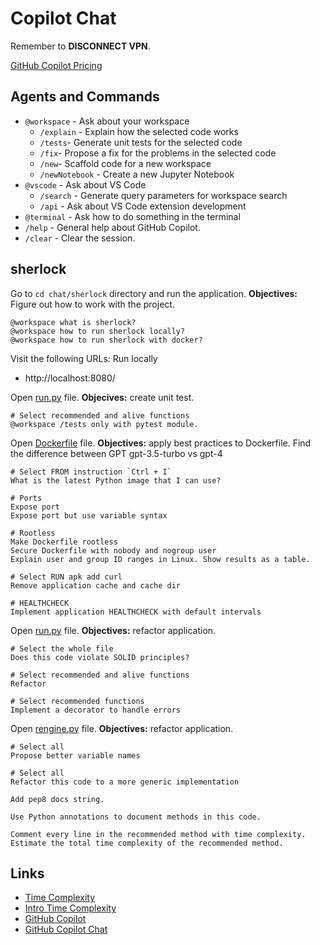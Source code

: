 # Copilot Chat

Remember to **DISCONNECT VPN**.

[GitHub Copilot Pricing](https://github.com/features/copilot/plans)

## Agents and Commands

* `@workspace` - Ask about your workspace
	* `/explain` - Explain how the selected code works
	* `/tests`- Generate unit tests for the selected code
	* `/fix`- Propose a fix for the problems in the selected code
	* `/new`- Scaffold code for a new workspace
	* `/newNotebook` - Create a new Jupyter Notebook
* `@vscode` - Ask about VS Code
	* `/search` - Generate query parameters for workspace search
	* `/api` - Ask about VS Code extension development
* `@terminal` - Ask how to do something in the terminal
* `/help` - General help about GitHub Copilot.
* `/clear` - Clear the session.

## sherlock

Go to `cd chat/sherlock` directory and run the application. **Objectives:** Figure out how to work with the project.

```
@workspace what is sherlock?
@workspace how to run sherlock locally?
@workspace how to run sherlock with docker?
```

Visit the following URLs: Run locally

- http://localhost:8080/

Open [run.py](sherlock/app/run.py) file. **Objecives:** create unit test.

```
# Select recommended and alive functions
@workspace /tests only with pytest module.
```

Open [Dockerfile](sherlock/Dockerfile) file. **Objectives:** apply best practices to Dockerfile. Find the difference between GPT gpt-3.5-turbo vs gpt-4

```
# Select FROM instruction `Ctrl + I`
What is the latest Python image that I can use?

# Ports
Expose port
Expose port but use variable syntax

# Rootless
Make Dockerfile rootless
Secure Dockerfile with nobody and nogroup user
Explain user and group ID ranges in Linux. Show results as a table.

# Select RUN apk add curl
Remove application cache and cache dir

# HEALTHCHECK
Implement application HEALTHCHECK with default intervals
```

Open [run.py](sherlock/app/run.py) file. **Objectives:** refactor application.

```
# Select the whole file
Does this code violate SOLID principles?

# Select recommended and alive functions
Refactor

# Select recommended functions
Implement a decorator to handle errors
```

Open [rengine.py](sherlock/app/rengine.py) file. **Objectives:** refactor application.

```
# Select all
Propose better variable names

# Select all
Refactor this code to a more generic implementation

Add pep8 docs string.

Use Python annotations to document methods in this code.

Comment every line in the recommended method with time complexity. Estimate the total time complexity of the recommended method.
```

## Links

- [Time Complexity](https://www.desmos.com/calculator/xpfyjl1lbn)
- [Intro Time Complexity](https://victoria.dev/blog/a-coffee-break-introduction-to-time-complexity-of-algorithms/)
- [GitHub Copilot](https://docs.github.com/en/copilot/configuring-github-copilot/configuring-github-copilot-in-your-environment?tool=vscode)
- [GitHub Copilot Chat](https://learn.microsoft.com/en-us/visualstudio/ide/visual-studio-github-copilot-chat?view=vs-2022)
